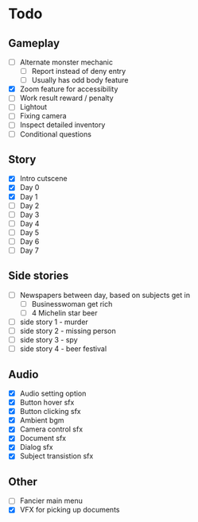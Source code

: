 # Todo

## Gameplay

- [ ] Alternate monster mechanic
  - [ ] Report instead of deny entry
  - [ ] Usually has odd body feature
- [x] Zoom feature for accessibility
- [ ] Work result reward / penalty
- [ ] Lightout
- [ ] Fixing camera
- [ ] Inspect detailed inventory
- [ ] Conditional questions

## Story

- [x] Intro cutscene
- [x] Day 0
- [x] Day 1
- [ ] Day 2
- [ ] Day 3
- [ ] Day 4
- [ ] Day 5
- [ ] Day 6
- [ ] Day 7

## Side stories

- [ ] Newspapers between day, based on subjects get in
  - [ ] Businesswoman get rich
  - [ ] 4 Michelin star beer
- [ ] side story 1 - murder
- [ ] side story 2 - missing person
- [ ] side story 3 - spy
- [ ] side story 4 - beer festival

## Audio

- [x] Audio setting option
- [x] Button hover sfx
- [x] Button clicking sfx
- [x] Ambient bgm
- [x] Camera control sfx
- [x] Document sfx
- [x] Dialog sfx
- [x] Subject transistion sfx

## Other

- [ ] Fancier main menu
- [x] VFX for picking up documents
